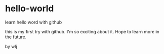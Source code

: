 # hello-world
learn hello word with github

this is my first try with github.
I'm so exciting about it.
Hope to learn more in the future.

by wlj
